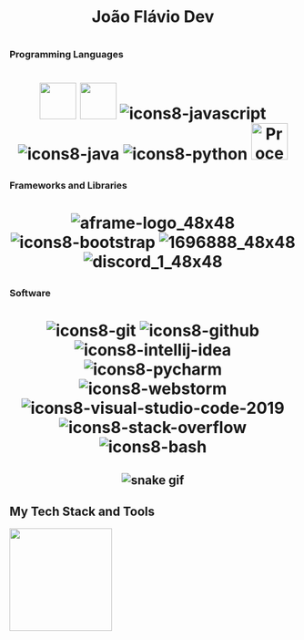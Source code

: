 <h1 align="center">João Flávio Dev</h1>
<h1 align="center">

### Programming Languages
<h1 align="center">
<p>
  


<img width ='64px' src ='https://raw.githubusercontent.com/rahulbanerjee26/githubAboutMeGenerator/main/icons/html.svg'> </a>
<img width = '64px' src ='https://raw.githubusercontent.com/rahulbanerjee26/githubAboutMeGenerator/main/icons/css.svg'> </a>
![icons8-javascript](https://user-images.githubusercontent.com/76852813/172720095-d75caaaa-c8b8-497e-a1bf-54720da5f9ed.svg)
![icons8-java](https://user-images.githubusercontent.com/76852813/172716937-4574740e-2d2e-4326-af3b-4a42bad058c1.svg)
![icons8-python](https://user-images.githubusercontent.com/76852813/172720089-5ce0ea22-01c9-4444-8e70-a81501452b13.svg)
<img width="64" alt="Processing 2021 logo" src="https://upload.wikimedia.org/wikipedia/commons/thumb/c/cb/Processing_2021_logo.svg/64px-Processing_2021_logo.svg.png"></a>



### Frameworks and Libraries

<h1 align="center">

![aframe-logo_48x48](https://user-images.githubusercontent.com/76852813/172721192-a712983a-47d4-41a5-a1ed-abf4113cff93.png)
![icons8-bootstrap](https://user-images.githubusercontent.com/76852813/172721798-883b2b27-ef7b-42d4-a492-6c6cb6cb4ffe.svg)
![1696888_48x48](https://user-images.githubusercontent.com/76852813/172723432-50ba3455-48c4-4afd-8326-1ddf54c39833.png)
![discord_1_48x48](https://user-images.githubusercontent.com/76852813/172723444-1c9a926d-802f-4ebe-aab6-bd6a117c6eba.png)

### Software

<h1 align="center">
	
![icons8-git](https://user-images.githubusercontent.com/76852813/172722126-2495793f-c4f3-43cc-bfb2-14e1d6f4d3a2.svg)
![icons8-github](https://user-images.githubusercontent.com/76852813/172732353-d8b662eb-8f1c-453a-82f4-00132b440aaa.svg)
![icons8-intellij-idea](https://user-images.githubusercontent.com/76852813/172722224-2df3bb34-d501-4daf-aa6d-af8c18335202.svg)
![icons8-pycharm](https://user-images.githubusercontent.com/76852813/172722267-f6f30163-ec39-4d98-a106-7c91394f4c44.svg)
![icons8-webstorm](https://user-images.githubusercontent.com/76852813/172722695-28a7df43-15fc-4816-b879-630bd4007526.svg)
![icons8-visual-studio-code-2019](https://user-images.githubusercontent.com/76852813/172722742-4c84455a-830a-4f69-8dcd-ac9437e52251.svg)
![icons8-stack-overflow](https://user-images.githubusercontent.com/76852813/172722286-8f3ffc2b-593a-4670-9e9f-c77154f6763c.svg)
![icons8-bash](https://user-images.githubusercontent.com/76852813/172722833-c1dafe34-7340-4220-a115-81dce56b1746.svg)

</h1>

<h2 align="center">

![snake gif](https://github.com/null3000/null3000/blob/output/github-contribution-grid-snake.svg)

## My Tech Stack and Tools

<img height="180" src="https://media.giphy.com/media/ao9DUiTKH60XS/giphy.gif" />




